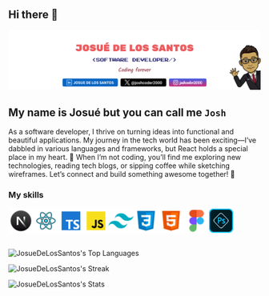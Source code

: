 ## Hi there 👋

<img
				src="./public/github banner.png"
				style="object-fit: cover"
				alt="banner"
        usemap="#social-media-map"
			/>

## My name is Josué but you can call me `Josh`

As a software developer, I thrive on turning ideas into functional and beautiful applications. My journey in the tech world has been exciting—I’ve dabbled in various languages and frameworks, but React holds a special place in my heart. 🚀 When I’m not coding, you’ll find me exploring new technologies, reading tech blogs, or sipping coffee while sketching wireframes. Let’s connect and build something awesome together! 🌟

### My skills

<div style="display:flex;">
  <img width="50" src="./public/next.js.png" alt="Next.js"/>
  <img width="50" src="./public/react-icon.png" alt="react logo"/>
  <img width="50" src="./public/typescript-icon.png" alt="typescript logo"/>
  <img width="50" src="./public/javascript-icon.png" alt="javascript logo"/>
  <img width="50" src="./public/tailwind-icon.png" alt="tailwind logo"/>
  <img width="50" src="./public/css-icon.png" alt="css logo"/>
  <img width="50" src="./public/html-icon.png" alt="html logo"/>
  <img width="50" src="./public/figma-icon.png" alt="figma logo"/>
  <img width="50" src="./public/photoshop.png" alt="photoshop logo"/>
</div>

<br/>

![JosueDeLosSantos's Top Languages](https://github-readme-stats.vercel.app/api/top-langs/?username=JosueDeLosSantos&theme=highcontrast&show_icons=true&hide_border=false&layout=compact)

![JosueDeLosSantos's Streak](https://github-readme-streak-stats.herokuapp.com/?user=JosueDeLosSantos&theme=highcontrast&hide_border=false)

![JosueDeLosSantos's Stats](https://github-readme-stats.vercel.app/api?username=JosueDeLosSantos&theme=highcontrast&show_icons=true&hide_border=false&count_private=true)

